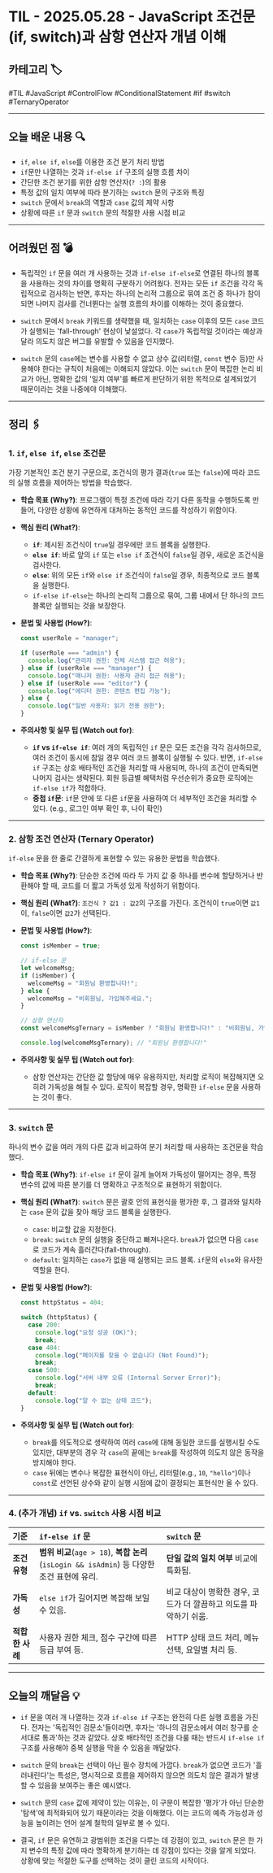 # TIL - 2025.05.28 - JavaScript 조건문(if, switch)과 삼항 연산자 개념 이해

## 카테고리 🏷️

#TIL #JavaScript #ControlFlow #ConditionalStatement #if #switch #TernaryOperator

---

## 오늘 배운 내용 🔍

- `if`, `else if`, `else`를 이용한 조건 분기 처리 방법
- `if`문만 나열하는 것과 `if-else if` 구조의 실행 흐름 차이
- 간단한 조건 분기를 위한 삼항 연산자(`? :`)의 활용
- 특정 값의 일치 여부에 따라 분기하는 `switch` 문의 구조와 특징
- `switch` 문에서 `break`의 역할과 `case` 값의 제약 사항
- 상황에 따른 `if` 문과 `switch` 문의 적절한 사용 시점 비교

---

## 어려웠던 점 💣

* 독립적인 `if` 문을 여러 개 사용하는 것과 `if-else if-else`로 연결된 하나의 블록을 사용하는 것의 차이를 명확히 구분하기 어려웠다. 전자는 모든 `if` 조건을 각각 독립적으로 검사하는 반면,
  후자는 하나의 논리적 그룹으로 묶여 조건 중 하나가 참이 되면 나머지 검사를 건너뛴다는 실행 흐름의 차이를 이해하는 것이 중요했다.

* `switch` 문에서 `break` 키워드를 생략했을 때, 일치하는 `case` 이후의 모든 `case` 코드가 실행되는 'fall-through' 현상이 낯설었다. 각 `case`가 독립적일 것이라는 예상과
  달라 의도치 않은 버그를 유발할 수 있음을 인지했다.

* `switch` 문의 `case`에는 변수를 사용할 수 없고 상수 값(리터럴, `const` 변수 등)만 사용해야 한다는 규칙이 처음에는 이해되지 않았다. 이는 `switch` 문이 복잡한 논리 비교가 아닌,
  명확한 값의 '일치 여부'를 빠르게 판단하기 위한 목적으로 설계되었기 때문이라는 것을 나중에야 이해했다.

---

## 정리 🖇️

### 1. `if`, `else if`, `else` 조건문

가장 기본적인 조건 분기 구문으로, 조건식의 평가 결과(`true` 또는 `false`)에 따라 코드의 실행 흐름을 제어하는 방법을 학습했다.

* **학습 목표 (Why?)**:
  프로그램이 특정 조건에 따라 각기 다른 동작을 수행하도록 만들어, 다양한 상황에 유연하게 대처하는 동적인 코드를 작성하기 위함이다.

* **핵심 원리 (What?)**:
    * **`if`**: 제시된 조건식이 `true`일 경우에만 코드 블록을 실행한다.
    * **`else if`**: 바로 앞의 `if` 또는 `else if` 조건식이 `false`일 경우, 새로운 조건식을 검사한다.
    * **`else`**: 위의 모든 `if`와 `else if` 조건식이 `false`일 경우, 최종적으로 코드 블록을 실행한다.
    * `if-else if-else`는 하나의 논리적 그룹으로 묶여, 그룹 내에서 단 하나의 코드 블록만 실행되는 것을 보장한다.

* **문법 및 사용법 (How?)**:
  ```javascript
  const userRole = "manager";

  if (userRole === "admin") {
    console.log("관리자 권한: 전체 시스템 접근 허용");
  } else if (userRole === "manager") {
    console.log("매니저 권한: 사용자 관리 접근 허용");
  } else if (userRole === "editor") {
    console.log("에디터 권한: 콘텐츠 편집 가능");
  } else {
    console.log("일반 사용자: 읽기 전용 권한");
  }
  ```

* **주의사항 및 실무 팁 (Watch out for)**:
    * **`if` vs `if-else if`**: 여러 개의 독립적인 `if` 문은 모든 조건을 각각 검사하므로, 여러 조건이 동시에 참일 경우 여러 코드 블록이 실행될 수 있다. 반면,
      `if-else if` 구조는 상호 배타적인 조건을 처리할 때 사용되며, 하나의 조건이 만족되면 나머지 검사는 생략된다. 회원 등급별 혜택처럼 우선순위가 중요한 로직에는 `if-else if`가 적합하다.
    * **중첩 `if`문**: `if`문 안에 또 다른 `if`문을 사용하여 더 세부적인 조건을 처리할 수 있다. (e.g., 로그인 여부 확인 후, 나이 확인)

---

### 2. 삼항 조건 연산자 (Ternary Operator)

`if-else` 문을 한 줄로 간결하게 표현할 수 있는 유용한 문법을 학습했다.

* **학습 목표 (Why?)**:
  단순한 조건에 따라 두 가지 값 중 하나를 변수에 할당하거나 반환해야 할 때, 코드를 더 짧고 가독성 있게 작성하기 위함이다.

* **핵심 원리 (What?)**:
  `조건식 ? 값1 : 값2`의 구조를 가진다. 조건식이 `true`이면 `값1`이, `false`이면 `값2`가 선택된다.

* **문법 및 사용법 (How?)**:
  ```javascript
  const isMember = true;

  // if-else 문
  let welcomeMsg;
  if (isMember) {
    welcomeMsg = "회원님 환영합니다!";
  } else {
    welcomeMsg = "비회원님, 가입해주세요.";
  }

  // 삼항 연산자
  const welcomeMsgTernary = isMember ? "회원님 환영합니다!" : "비회원님, 가입해주세요.";

  console.log(welcomeMsgTernary); // "회원님 환영합니다!"
  ```

* **주의사항 및 실무 팁 (Watch out for)**:
    * 삼항 연산자는 간단한 값 할당에 매우 유용하지만, 처리할 로직이 복잡해지면 오히려 가독성을 해칠 수 있다. 로직이 복잡할 경우, 명확한 `if-else` 문을 사용하는 것이 좋다.

---

### 3. `switch` 문

하나의 변수 값을 여러 개의 다른 값과 비교하여 분기 처리할 때 사용하는 조건문을 학습했다.

* **학습 목표 (Why?)**:
  `if-else if` 문이 길게 늘어져 가독성이 떨어지는 경우, 특정 변수의 값에 따른 분기를 더 명확하고 구조적으로 표현하기 위함이다.

* **핵심 원리 (What?)**:
  `switch` 문은 괄호 안의 표현식을 평가한 후, 그 결과와 일치하는 `case` 문의 값을 찾아 해당 코드 블록을 실행한다.
    * `case`: 비교할 값을 지정한다.
    * `break`: `switch` 문의 실행을 중단하고 빠져나온다. `break`가 없으면 다음 `case`로 코드가 계속 흘러간다(fall-through).
    * `default`: 일치하는 `case`가 없을 때 실행되는 코드 블록. `if`문의 `else`와 유사한 역할을 한다.

* **문법 및 사용법 (How?)**:
  ```javascript
  const httpStatus = 404;

  switch (httpStatus) {
    case 200:
      console.log("요청 성공 (OK)");
      break;
    case 404:
      console.log("페이지를 찾을 수 없습니다 (Not Found)");
      break;
    case 500:
      console.log("서버 내부 오류 (Internal Server Error)");
      break;
    default:
      console.log("알 수 없는 상태 코드");
  }
  ```

* **주의사항 및 실무 팁 (Watch out for)**:
    * `break`를 의도적으로 생략하여 여러 `case`에 대해 동일한 코드를 실행시킬 수도 있지만, 대부분의 경우 각 `case`의 끝에는 `break`를 작성하여 의도치 않은 동작을 방지해야 한다.
    * `case` 뒤에는 변수나 복잡한 표현식이 아닌, 리터럴(e.g., `10`, `"hello"`)이나 `const`로 선언된 상수와 같이 실행 시점에 값이 결정되는 표현식만 올 수 있다.

---

### 4. (추가 개념) `if` vs. `switch` 사용 시점 비교

| 기준         | `if-else if` 문                                                          | `switch` 문                             |
|:-----------|:------------------------------------------------------------------------|:---------------------------------------|
| **조건 유형**  | **범위 비교**(`age > 18`), **복합 논리**(`isLogin && isAdmin`) 등 다양한 조건 표현에 유리. | **단일 값의 일치 여부** 비교에 특화됨.               |
| **가독성**    | `else if`가 길어지면 복잡해 보일 수 있음.                                            | 비교 대상이 명확한 경우, 코드가 더 깔끔하고 의도를 파악하기 쉬움. |
| **적합한 사례** | 사용자 권한 체크, 점수 구간에 따른 등급 부여 등.                                           | HTTP 상태 코드 처리, 메뉴 선택, 요일별 처리 등.        |

---

## 오늘의 깨달음 💡

* `if` 문을 여러 개 나열하는 것과 `if-else if` 구조는 완전히 다른 실행 흐름을 가진다. 전자는 '독립적인 검문소'들이라면, 후자는 '하나의 검문소에서 여러 창구를 순서대로 통과'하는 것과 같았다.
  상호 배타적인 조건을 다룰 때는 반드시 `if-else if` 구조를 사용해야 중복 실행을 막을 수 있음을 깨달았다.

* `switch` 문의 `break`는 선택이 아닌 필수 장치에 가깝다. `break`가 없으면 코드가 '흘러내린다'는 특성은, 명시적으로 흐름을 제어하지 않으면 의도치 않은 결과가 발생할 수 있음을 보여주는 좋은
  예시였다.

* `switch` 문의 `case` 값에 제약이 있는 이유는, 이 구문이 복잡한 '평가'가 아닌 단순한 '탐색'에 최적화되어 있기 때문이라는 것을 이해했다. 이는 코드의 예측 가능성과 성능을 높이려는 언어 설계
  철학의 일부로 볼 수 있다.

* 결국, `if` 문은 유연하고 광범위한 조건을 다루는 데 강점이 있고, `switch` 문은 한 가지 변수의 특정 값에 따라 명확하게 분기하는 데 강점이 있다는 것을 알게 되었다. 상황에 맞는 적절한 도구를
  선택하는 것이 클린 코드의 시작이다.